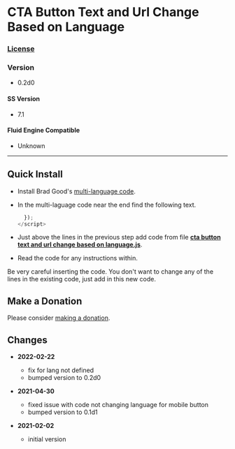 # CTA Button Text and Url Change Based on Language

### [License][99]

### Version

  * 0.2d0

#### SS Version

  * 7.1

#### Fluid Engine Compatible

  * Unknown

---

## Quick Install

* Install Brad Good's [multi-language code](https://www.bradgood.net/articles/multi-language-content-on-any-squarespace-template).
  
* In the multi-laguage code near the end find the following text.

  ```javascript
    });
  </script>
  ```
  
* Just above the lines in the previous step add code from file
  **[cta button text and url change based on language.js](cta%20button%20text%20and%20url%20change%20based%20on%20language.js#L1)**.
  
* Read the code for any instructions within.
  
Be very careful inserting the code. You don't want to change any of the lines
in the existing code, just add in this new code.

## Make a Donation

Please consider [making a donation](https://github.com/tomsWebConsulting/twcsl#make-a-donation).

## Changes

* **2022-02-22**

  * fix for lang not defined
  * bumped version to 0.2d0
  
* **2021-04-30**

  * fixed issue with code not changing language for mobile button
  * bumped version to 0.1d1
  
* **2021-02-02**

  * initial version

[99]: https://github.com/tomsWebConsulting/twcsl/blob/main/LICENSE.txt#L1
